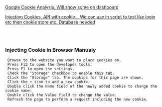 [Google Cookie Analysis, Will show some on dashboard](https://www.optimizesmart.com/google-analytics-cookies-ultimate-guide/)

[Injecting Cookies, API with cookie... We can use in script to test like login etc then cookie store etc. Database needed](https://stackoverflow.com/questions/4349147/python-create-cookies-and-then-load-a-page-with-the-cookies)

</br></br>

























### Injecting Cookie in Browser Manualy
     Browse to the website you want to place cookies on.
     Press F12 to open the developer tools.
     Press F1 to open the settings.
     Check the "Storage" checkbox to enable this tab.
     Click the "Storage" tab. The cookies for this page are shown.
     Click the + icon to add a new cookie.
     Double click the Name field of the newly added cookie to change the cookie name.
     Double click the Value field to change the value.
     Refresh the page to perform a request including the new cookie.
